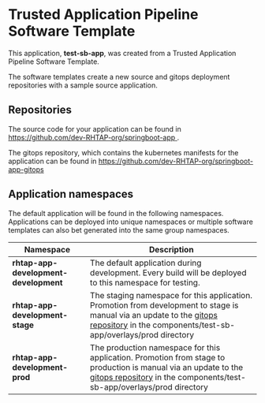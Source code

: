 # Trusted Application Pipeline Software Template

This application, **test-sb-app**, was created from a Trusted Application Pipeline Software Template.

The software templates create a new source and gitops deployment repositories with a sample source application. 

## Repositories

The source code for your application can be found in [https://github.com/dev-RHTAP-org/springboot-app ](https://github.com/dev-RHTAP-org/springboot-app ).
 
The gitops repository, which contains the kubernetes manifests for the application can be found in 
[https://github.com/dev-RHTAP-org/springboot-app-gitops ](https://github.com/dev-RHTAP-org/springboot-app-gitops ) 

## Application namespaces 

The default application will be found in the following namespaces. Applications can be deployed into unique namespaces or multiple software templates can also bet generated into the same group namespaces.  

|  Namespace   |  Description   |  
| -------- | -------- |   
| **rhtap-app-development-development** | The default application during development. Every build will be deployed to this namespace for testing. | 
| **rhtap-app-development-stage** | The staging namespace for this application. Promotion from development to stage is manual via an update to the [gitops repository](https://github.com/dev-RHTAP-org/springboot-app-gitops ) in the components/test-sb-app/overlays/prod directory |  
| **rhtap-app-development-prod** | The production namespace for this application. Promotion from stage to production is manual via an update to the [gitops repository](https://github.com/dev-RHTAP-org/springboot-app-gitops ) in the components/test-sb-app/overlays/prod directory | 